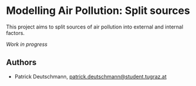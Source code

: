 # Modelling Air Pollution: Split sources

This project aims to split sources of air pollution into external and internal factors.

_Work in progress_

## Authors 
- Patrick Deutschmann, [patrick.deutschmann@student.tugraz.at](mailto:patrick.deutschmann@student.tugraz.at)